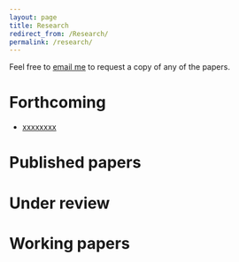 ```yaml
---
layout: page
title: Research
redirect_from: /Research/
permalink: /research/
---
```


Feel free to [email me](mailto:jldimond@uw.edu) to request a copy of any of the papers.

# Forthcoming
+ [xxxxxxxx](/papers/when-do-the-rich-win.pdf) 

# Published papers

# Under review

# Working papers

